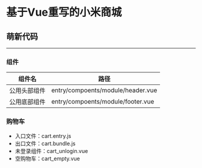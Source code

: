 # 基于Vue重写的小米商城

## 萌新代码

----

### 组件

|组件名|路径|
|-|-|
|公用头部组件|entry/compoents/module/header.vue|
|公用底部组件|entry/compoents/module/footer.vue|

### 购物车

* 入口文件：cart.entry.js
* 出口文件：cart.bundle.js
* 未登录组件：cart_unlogin.vue
* 空购物车：cart_empty.vue